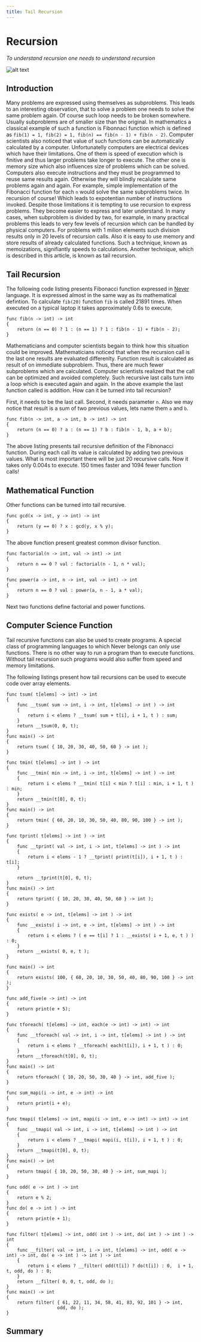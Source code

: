 ```yaml
---
title: Tail Recursion
---
```


# Recursion

*To understand recursion one needs to understand recursion*

![alt text][uroboros]

## Introduction
Many problems are expressed using themselves as subproblems. This leads to an interesting observation, that to solve a problem one needs to solve the same problem again. Of course such loop needs to be broken somewhere. Usually subproblems are of smaller size than the original. In mathematics a classical example of such a function is Fibonnaci function which is defined as ```fib(1) = 1, fib(2) = 1, fib(n) == fib(n - 1) + fib(n - 2)```. Computer scientists also noticed that value of such functions can be automatically calculated by a computer. Unfortunatelly computers are electrical devices which have their limitations. One of them is speed of execution which is finitive and thus larger problems take longer to execute. The other one is memory size which also influences size of problems which can be solved. Computers also execute instructions and they must be programmed to reuse same results again. Otherwise they will blindly recalulate same problems again and again. For example, simple implementation of the Fibonacci function for each ```n``` would solve the same subproblems twice. In recursion of course! Which leads to expotentian number of instructions invoked. Despite those limitations it is tempting to use recursion to express problems. They become easier to express and later understand. In many cases, when subproblem is divided by two, for example, in many practical problems this leads to very few levels of recursion which can be handled by physical computers. For problems with 1 milion elements such division results only in 20 levels of recursion calls. Also it is easy to use memory and store results of already calculated functions. Such a technique, known as memoizations, signifiantly speeds to calculations. Another technique, which is described in this article, is known as tail recursion.

## Tail Recursion
The following code listing presents Fibonacci function expressed in [Never][never-lang] language. It is expressed almost in the same way as its mathematical defintion. To calculate ```fib(20)``` function ```fib``` is called 21891 times. When executed on a typical laptop it takes approximately 0.6s to execute.

```
func fib(n -> int) -> int 
{
    return (n == 0) ? 1 : (n == 1) ? 1 : fib(n - 1) + fib(n - 2);
}
```

Mathematicians and computer scientists begain to think how this situation could be improved. Mathematicians noticed that when the recursion call is the last one results are evaluated differenlty. Function result is calculated as result of on immediate subproblem. Thus, there are much fewer subproblems which are calculated. Computer scientists realized that the call can be optimized and avoided completely. Such recursive last calls turn into a loop which is executed again and again. In the above example the last function called is addition. How can it be turned into tail recursion?

First, it needs to be the last call. Second, it needs parameter ```n```. Also we may notice that result is a sum of two previous values, lets name them ```a``` and ```b```.

```
func fib(n -> int, a -> int, b -> int) -> int
{
    return (n == 0) ? a : (n == 1) ? b : fib(n - 1, b, a + b);
}
```

The above listing presents tail recursive definition of the Fibnonacci function. During each call its value is calculated by adding two previous values. What is most important there will be just 20 recursive calls. Now it takes only 0.004s to execute. 150 times faster and 1094 fewer function calls!

## Mathematical Function
Other functions can be turned into tail recursive.

```
func gcd(x -> int, y -> int) -> int
{
    return (y == 0) ? x : gcd(y, x % y);
}
```

The above function present greatest common divisor function.

```
func factorial(n -> int, val -> int) -> int
{
    return n == 0 ? val : factorial(n - 1, n * val);
}
```
```
func power(a -> int, n -> int, val -> int) -> int
{
    return n == 0 ? val : power(a, n - 1, a * val);
}
```

Next two functions define factorial and power functions.

## Computer Science Function
Tail recursive functions can also be used to create programs. A special class of programming languages to which Never belongs can only use functions. There is no other way to run a program than to execute functions. Without tail recursion such programs would also suffer from speed and memory limitations.

The following listings present how tail recursions can be used to execute code over array elements.

```
func tsum( t[elems] -> int) -> int
{
	func __tsum( sum -> int, i -> int, t[elems] -> int ) -> int
	{
		return i < elems ? __tsum( sum + t[i], i + 1, t ) : sum;
	}
	return __tsum(0, 0, t);
}
func main() -> int
{
	return tsum( { 10, 20, 30, 40, 50, 60 } -> int );
}
```

```
func tmin( t[elems] -> int ) -> int
{
	func __tmin( min -> int, i -> int, t[elems] -> int ) -> int
	{
		return i < elems ? __tmin( t[i] < min ? t[i] : min, i + 1, t ) : min;
	}
	return __tmin(t[0], 0, t);
}
func main() -> int
{
	return tmin( { 60, 20, 10, 30, 50, 40, 80, 90, 100 } -> int );
}
```

```
func tprint( t[elems] -> int ) -> int
{
	func __tprint( val -> int, i -> int, t[elems] -> int ) -> int
	{
		return i < elems - 1 ? __tprint( print(t[i]), i + 1, t ) : t[i];
	}
	
	return __tprint(t[0], 0, t);
}
func main() -> int
{
	return tprint( { 10, 20, 30, 40, 50, 60 } -> int );
}
```

```
func exists( e -> int, t[elems] -> int ) -> int
{
	func __exists( i -> int, e -> int, t[elems] -> int ) -> int
	{
		return i < elems ? ( e == t[i] ? 1 : __exists( i + 1, e, t ) ) : 0;
	}
	return __exists( 0, e, t );
}

func main() -> int
{
	return exists( 100, { 60, 20, 10, 30, 50, 40, 80, 90, 100 } -> int );
}
```

```
func add_five(e -> int) -> int
{
	return print(e + 5);
}

func tforeach( t[elems] -> int, each(e -> int) -> int) -> int
{
	func __tforeach( val -> int, i -> int, t[elems] -> int ) -> int
	{
		return i < elems ? __tforeach( each(t[i]), i + 1, t ) : 0;
	}
	return __tforeach(t[0], 0, t);
}
func main() -> int
{
	return tforeach( { 10, 20, 50, 30, 40 } -> int, add_five );
}
```

```
func sum_mapi(i -> int, e -> int) -> int
{
	return print(i + e);
}

func tmapi( t[elems] -> int, mapi(i -> int, e -> int) -> int) -> int
{
	func __tmapi( val -> int, i -> int, t[elems] -> int ) -> int
	{
		return i < elems ? __tmapi( mapi(i, t[i]), i + 1, t ) : 0;
	}
	return __tmapi(t[0], 0, t);
}
func main() -> int
{
	return tmapi( { 10, 20, 50, 30, 40 } -> int, sum_mapi );
}
```

```
func odd( e -> int ) -> int
{
    return e % 2;
}
func do( e -> int ) -> int
{
    return print(e + 1);
}

func filter( t[elems] -> int, odd( int ) -> int, do( int ) -> int ) -> int
{
	func __filter( val -> int, i -> int, t[elems] -> int, odd( e -> int) -> int, do( e -> int ) -> int ) -> int
	{
		return i < elems ? __filter( odd(t[i]) ? do(t[i]) : 0,  i + 1, t, odd, do ) : 0;
	}
	return __filter( 0, 0, t, odd, do );
}
func main() -> int
{
	return filter( { 61, 22, 11, 34, 58, 41, 83, 92, 101 } -> int,
	               odd, do );
}
```

## Summary

[uroboros]: https://never-lang.github.io/never/Serpiente_alquimica.jpg  "Uroboros"
[never-lang]: https://never-lang.github.io/never


